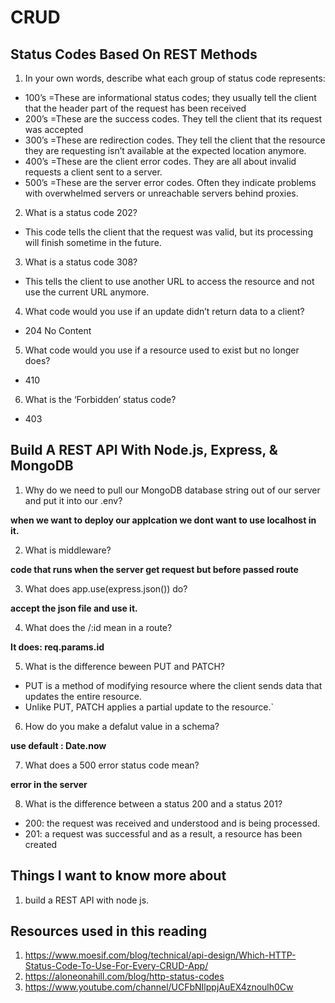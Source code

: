 # CRUD

## Status Codes Based On REST Methods

1. In your own words, describe what each group of status code represents:

* 100’s =These are informational status codes; they usually tell the client that the header part of the request has been received
* 200’s =These are the success codes. They tell the client that its request was accepted
* 300’s =These are redirection codes. They tell the client that the resource they are requesting isn’t available at the expected location anymore.
* 400’s =These are the client error codes. They are all about invalid requests a client sent to a server.
* 500’s =These are the server error codes. Often they indicate problems with overwhelmed servers or unreachable servers behind proxies.

2. What is a status code 202?

* This code tells the client that the request was valid, but its processing will finish sometime in the future.

3. What is a status code 308?

* This tells the client to use another URL to access the resource and not use the current URL anymore.

4. What code would you use if an update didn’t return data to a client?

* 204 No Content

5. What code would you use if a resource used to exist but no longer does?

* 410

6. What is the ‘Forbidden’ status code?

* 403

## Build A REST API With Node.js, Express, & MongoDB 

1. Why do we need to pull our MongoDB database string out of our server and put it into our .env?

**when we want to deploy our applcation we dont want to use localhost in it.**

2. What is middleware?

**code that runs when the server get request but before passed route**

3. What does app.use(express.json()) do?

**accept the json file and use it.**

4. What does the /:id mean in a route?

**It does: req.params.id**

5. What is the difference beween PUT and PATCH?

* PUT is a method of modifying resource where the client sends data that updates the entire resource.
* Unlike PUT, PATCH applies a partial update to the resource.`

6. How do you make a defalut value in a schema?

**use default : Date.now**

7. What does a 500 error status code mean?

**error in the server**

8. What is the difference between a status 200 and a status 201?

* 200: the request was received and understood and is being processed.
* 201: a request was successful and as a result, a resource has been created

## Things I want to know more about

1. build a REST API with node js.

## Resources used in this reading

1. <https://www.moesif.com/blog/technical/api-design/Which-HTTP-Status-Code-To-Use-For-Every-CRUD-App/>
2. <https://aloneonahill.com/blog/http-status-codes>
3. <https://www.youtube.com/channel/UCFbNIlppjAuEX4znoulh0Cw>
